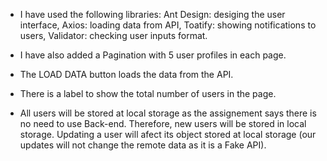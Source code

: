 - I have used the following libraries:
    Ant Design: desiging the user interface,
    Axios: loading data from API,
    Toatify: showing notifications to users,
    Validator: checking user inputs format.

- I have also added a Pagination with 5 user profiles in each page.
- The LOAD DATA button loads the data from the API.
- There is a label to show the total number of users in the page.
- All users will be stored at local storage as the assignement says there is no need to use Back-end. Therefore, new users will be stored in local storage. Updating a user will afect its object stored at local storage (our updates will not change the remote data as it is a Fake API).